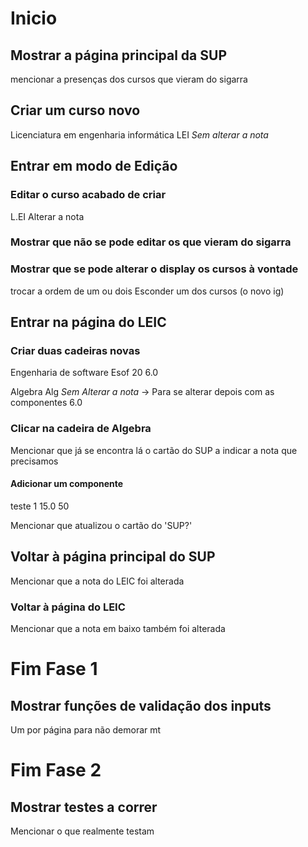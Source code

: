 # Inicio

## Mostrar a página principal da SUP
mencionar a presenças dos cursos que vieram do sigarra


## Criar um curso novo
Licenciatura em engenharia informática
LEI
*Sem alterar a nota*


## Entrar em modo de Edição

### Editar o curso acabado de criar
L.EI
Alterar a nota

### Mostrar que não se pode editar os que vieram do sigarra

### Mostrar que se pode alterar o display os cursos à vontade
trocar a ordem de um ou dois
Esconder um dos cursos (o novo ig)


## Entrar na página do LEIC

### Criar duas cadeiras novas
Engenharia de software
Esof
20
6.0

Algebra
Alg
*Sem Alterar a nota* -> Para se alterar depois com as componentes
6.0

### Clicar na cadeira de Algebra
Mencionar que já se encontra lá o cartão do SUP a indicar a nota que precisamos

#### Adicionar um componente
teste 1
15.0
50

Mencionar que atualizou o cartão do 'SUP?'


## Voltar à página principal do SUP
Mencionar que a nota do LEIC foi alterada

### Voltar à página do LEIC
Mencionar que a nota em baixo também foi alterada


# Fim Fase 1

## Mostrar funções de validação dos inputs
Um por página para não demorar mt


# Fim Fase 2

## Mostrar testes a correr
Mencionar o que realmente testam

